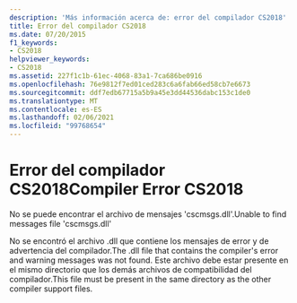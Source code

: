 ```yaml
---
description: 'Más información acerca de: error del compilador CS2018'
title: Error del compilador CS2018
ms.date: 07/20/2015
f1_keywords:
- CS2018
helpviewer_keywords:
- CS2018
ms.assetid: 227f1c1b-61ec-4068-83a1-7ca686be0916
ms.openlocfilehash: 76e9812f7ed01ced283c6a6fab66ed58cb7e6673
ms.sourcegitcommit: ddf7edb67715a5b9a45e3dd44536dabc153c1de0
ms.translationtype: MT
ms.contentlocale: es-ES
ms.lasthandoff: 02/06/2021
ms.locfileid: "99768654"
---
```

# <a name="compiler-error-cs2018"></a><span data-ttu-id="f4722-103">Error del compilador CS2018</span><span class="sxs-lookup"><span data-stu-id="f4722-103">Compiler Error CS2018</span></span>

<span data-ttu-id="f4722-104">No se puede encontrar el archivo de mensajes 'cscmsgs.dll'.</span><span class="sxs-lookup"><span data-stu-id="f4722-104">Unable to find messages file 'cscmsgs.dll'</span></span>  
  
 <span data-ttu-id="f4722-105">No se encontró el archivo .dll que contiene los mensajes de error y de advertencia del compilador.</span><span class="sxs-lookup"><span data-stu-id="f4722-105">The .dll file that contains the compiler's error and warning messages was not found.</span></span> <span data-ttu-id="f4722-106">Este archivo debe estar presente en el mismo directorio que los demás archivos de compatibilidad del compilador.</span><span class="sxs-lookup"><span data-stu-id="f4722-106">This file must be present in the same directory as the other compiler support files.</span></span>
